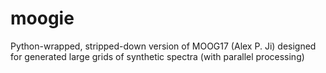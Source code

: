 # moogie
Python-wrapped, stripped-down version of MOOG17 (Alex P. Ji) designed for generated large grids of synthetic spectra (with parallel processing)
